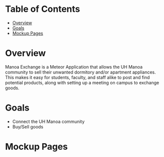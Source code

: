 # Table of Contents
* [Overview](#overview)
* [Goals](#goals)
* [Mockup Pages](#mockup-pages)

# Overview

Manoa Exchange is a Meteor Application that allows the UH Manoa community to sell their unwanted dormitory and/or apartment appliances. This makes it easy for students, faculty, and staff alike to post and find potential products, along with setting up a meeting on campus to exchange goods. 

# Goals 

* Connect the UH Manoa community 
* Buy/Sell goods

# Mockup Pages

